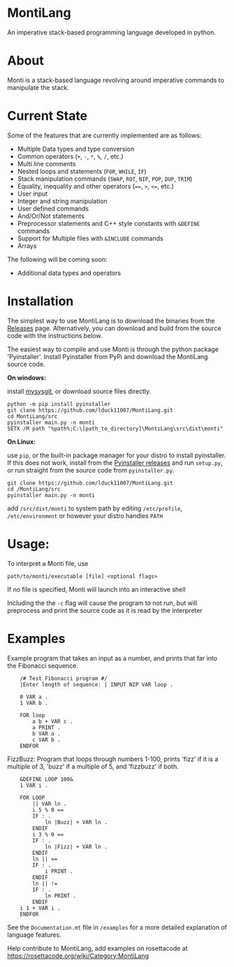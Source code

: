 # MontiLang
An imperative stack-based programming language developed in python.

# About
Monti is a stack-based language revolving around imperative commands to manipulate the stack. 

# Current State
Some of the features that are currently implemented are as follows:

* Multiple Data types and type conversion
* Common operators (`+`, `-`, `*`, `%`, `/`, etc.)
* Multi line comments
* Nested loops and statements (`FOR`, `WHILE`, `IF`)
* Stack manipulation commands (`SWAP`, `ROT`, `NIP`, `POP`, `DUP`, `TRIM`)
* Equality, inequality and other operators (`==`, `>`, `<=`, etc.)
* User input
* Integer and string manipulation
* User defined commands
* And/Or/Not statements 
* Preprocessor statements and C++ style constants with `&DEFINE` commands
* Support for Multiple files with `&INCLUDE` commands
* Arrays

The following will be coming soon:

* Additional data types and operators

# Installation

The simplest way to use MontiLang is to download the binaries from the [Releases](https://github.com/lduck11007/MontiLang/releases) page. Alternatively, you can download and build from the source code with the instructions below. 

The easiest way to compile and use Monti is through the python package 'Pyinstaller'. Install Pyinstaller from PyPi and download the MontiLang source code.

**On windows:**  

install [mysysgit](https://gitforwindows.org/), or download source files directly. 

    python -m pip install pyinstaller
    git clone https://github.com/lduck11007/MontiLang.git
    cd MontiLang/src
    pyinstaller main.py -n monti
    SETX /M path "%path%;C:\[path_to_directory]\MontiLang\src\dist\monti"

**On Linux:** 

use `pip`, or the built-in package manager for your distro to install pyinstaller. If this does not work, install from the [Pyinstaller releases](https://github.com/pyinstaller/pyinstaller/releases) and run `setup.py`, or run straight from the source code from `pyinstaller.py`. 

    git clone https://github.com/lduck11007/MontiLang.git
    cd /MontiLang/src
    pyinstaller main.py -n monti
add `/src/dist/monti` to system path by editing `/etc/profile`, `/etc/environment` or however your distro handles `PATH`



# Usage:
To interpret a Monti file, use 

    path/to/monti/executable [file] <optional flags>

If no file is specified, Monti will launch into an interactive shell

Including the the `-c` flag will cause the program to not run, but will preprocess and print the source code as it is read by the interpreter

# Examples

Example program that takes an input as a number, and prints that far into the Fibonacci sequence.

        /# Test Fibonacci program #/
        |Enter length of sequence: | INPUT NIP VAR loop .

        0 VAR a .
        1 VAR b .

        FOR loop
            a b + VAR c .
            a PRINT .
            b VAR a .
            c VAR b .
        ENDFOR

FizzBuzz: Program that loops through numbers 1-100, prints 'fizz' if it is a multiple of 3, 'buzz' if a multiple of 5, and 'fizzbuzz' if both.

        &DEFINE LOOP 100&
        1 VAR i .

        FOR LOOP
            || VAR ln .
            i 5 % 0 == 
            IF : .
                ln |Buzz| + VAR ln .
            ENDIF
            i 3 % 0 ==
            IF : .
                ln |Fizz| + VAR ln .
            ENDIF
            ln || ==
            IF : .
                i PRINT .
            ENDIF
            ln || !=
            IF : .
                ln PRINT .
            ENDIF
        i 1 + VAR i .
        ENDFOR
See the `Documentation.mt` file in `/examples` for a more detailed explanation of language features.

Help contribute to MontiLang, add examples on rosettacode at https://rosettacode.org/wiki/Category:MontiLang
